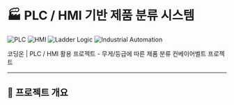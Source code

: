 # 🏭 PLC / HMI 기반 제품 분류 시스템
![PLC](https://img.shields.io/badge/PLC-XG5000-blue)
![HMI](https://img.shields.io/badge/HMI-XP--Builder-lightgrey)
![Ladder Logic](https://img.shields.io/badge/Ladder%20Logic-%E2%9C%94-green)
![Industrial Automation](https://img.shields.io/badge/Industrial%20Automation-%E2%9C%94-orange)

코딩온 | PLC / HMI 활용 프로젝트 - 무게/등급에 따른 제품 분류 컨베이어벨트 프로젝트


---
## 📍 프로젝트 개요
